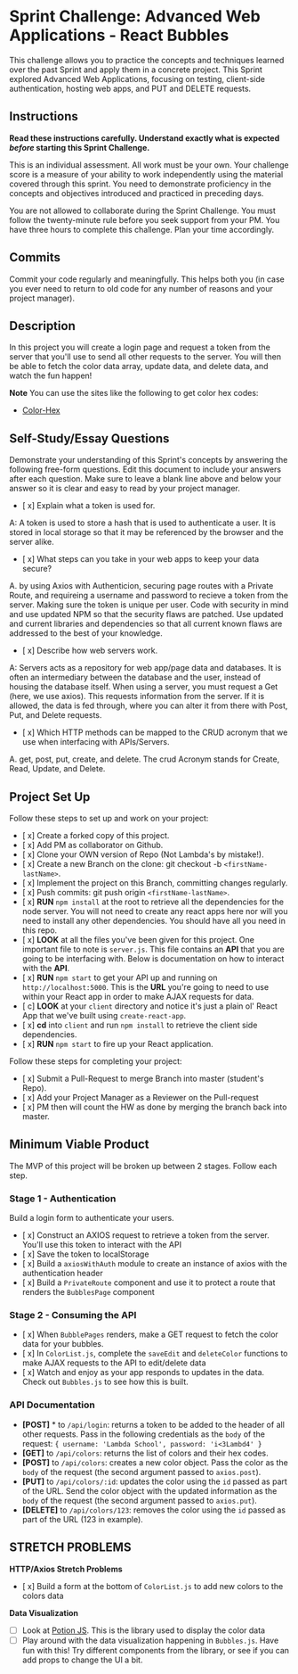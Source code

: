 # Sprint Challenge: Advanced Web Applications - React Bubbles

This challenge allows you to practice the concepts and techniques learned over the past Sprint and apply them in a concrete project. This Sprint explored Advanced Web Applications, focusing on testing, client-side authentication, hosting web apps, and PUT and DELETE requests.

## Instructions

**Read these instructions carefully. Understand exactly what is expected _before_ starting this Sprint Challenge.**

This is an individual assessment. All work must be your own. Your challenge score is a measure of your ability to work independently using the material covered through this sprint. You need to demonstrate proficiency in the concepts and objectives introduced and practiced in preceding days.

You are not allowed to collaborate during the Sprint Challenge. You must follow the twenty-minute rule before you seek support from your PM. You have three hours to complete this challenge. Plan your time accordingly.

## Commits

Commit your code regularly and meaningfully. This helps both you (in case you ever need to return to old code for any number of reasons and your project manager).

## Description

In this project you will create a login page and request a token from the server that you'll use to send all other requests to the server. You will then be able to fetch the color data array, update data, and delete data, and watch the fun happen!

**Note** You can use the sites like the following to get color hex codes:

- [Color-Hex](https://www.color-hex.com/)

## Self-Study/Essay Questions

Demonstrate your understanding of this Sprint's concepts by answering the following free-form questions. Edit this document to include your answers after each question. Make sure to leave a blank line above and below your answer so it is clear and easy to read by your project manager.

- [ x] Explain what a token is used for.

A: A token is used to store a hash that is used to authenticate a user. It is stored in local storage so that it may be referenced by the browser and the server alike.

- [ x] What steps can you take in your web apps to keep your data secure?

A. by using Axios with Authenticion, securing page routes with a Private Route, and requireing a username and password to recieve a token from the server. Making sure the token is unique per user. Code with security in mind and use updated NPM so that the security flaws are patched. Use updated and current libraries and dependencies so that all current known flaws are addressed to the best of your knowledge.

- [ x] Describe how web servers work.

A: Servers acts as a repository for web app/page data and databases. It is often an intermediary between the database and the user, instead of housing the database itself. When using a server, you must request a Get (here, we use axios). This requests information from the server. If it is allowed, the data is fed through, where you can alter it from there with Post, Put, and Delete requests.

- [ x] Which HTTP methods can be mapped to the CRUD acronym that we use when interfacing with APIs/Servers.

A. get, post, put, create, and delete. The crud Acronym stands for Create, Read, Update, and Delete.

## Project Set Up

Follow these steps to set up and work on your project:

- [ x] Create a forked copy of this project.
- [ x] Add PM as collaborator on Github.
- [ x] Clone your OWN version of Repo (Not Lambda's by mistake!).
- [ x] Create a new Branch on the clone: git checkout -b `<firstName-lastName>`.
- [ x] Implement the project on this Branch, committing changes regularly.
- [ x] Push commits: git push origin `<firstName-lastName>`.
- [ x] **RUN** `npm install` at the root to retrieve all the dependencies for the node server. You will not need to create any react apps here nor will you need to install any other dependencies. You should have all you need in this repo.
- [ x] **LOOK** at all the files you've been given for this project. One important file to note is `server.js`. This file contains an **API** that you are going to be interfacing with. Below is documentation on how to interact with the **API**.
- [ x] **RUN** `npm start` to get your API up and running on `http://localhost:5000`. This is the **URL** you're going to need to use within your React app in order to make AJAX requests for data.
- [ c] **LOOK** at your `client` directory and notice it's just a plain ol' React App that we've built using `create-react-app`.
- [ x] **cd** into `client` and run `npm install` to retrieve the client side dependencies.
- [ x] **RUN** `npm start` to fire up your React application.

Follow these steps for completing your project:

- [ x] Submit a Pull-Request to merge <firstName-lastName> Branch into master (student's Repo).
- [ x] Add your Project Manager as a Reviewer on the Pull-request
- [ x] PM then will count the HW as done by merging the branch back into master.

## Minimum Viable Product

The MVP of this project will be broken up between 2 stages. Follow each step.

### Stage 1 - Authentication

Build a login form to authenticate your users.

- [ x] Construct an AXIOS request to retrieve a token from the server. You'll use this token to interact with the API
- [ x] Save the token to localStorage
- [ x] Build a `axiosWithAuth` module to create an instance of axios with the authentication header
- [ x] Build a `PrivateRoute` component and use it to protect a route that renders the `BubblesPage` component

### Stage 2 - Consuming the API

- [ x] When `BubblePages` renders, make a GET request to fetch the color data for your bubbles.
- [ x] In `ColorList.js`, complete the `saveEdit` and `deleteColor` functions to make AJAX requests to the API to edit/delete data
- [ x] Watch and enjoy as your app responds to updates in the data. Check out `Bubbles.js` to see how this is built.

### API Documentation

- **[POST]** \* to `/api/login`: returns a token to be added to the header of all other requests. Pass in the following credentials as the `body` of the request: `{ username: 'Lambda School', password: 'i<3Lambd4' }`
- **[GET]** to `/api/colors`: returns the list of colors and their hex codes.
- **[POST]** to `/api/colors`: creates a new color object. Pass the color as the `body` of the request (the second argument passed to `axios.post`).
- **[PUT]** to `/api/colors/:id`: updates the color using the `id` passed as part of the URL. Send the color object with the updated information as the `body` of the request (the second argument passed to `axios.put`).
- **[DELETE]** to `/api/colors/123`: removes the color using the `id` passed as part of the URL (123 in example).

## STRETCH PROBLEMS

**HTTP/Axios Stretch Problems**

- [ x] Build a form at the bottom of `ColorList.js` to add new colors to the colors data

**Data Visualization**

- [ ] Look at [Potion JS](https://potion.js.org/). This is the library used to display the color data
- [ ] Play around with the data visualization happening in `Bubbles.js`. Have fun with this! Try different components from the library, or see if you can add props to change the UI a bit.
